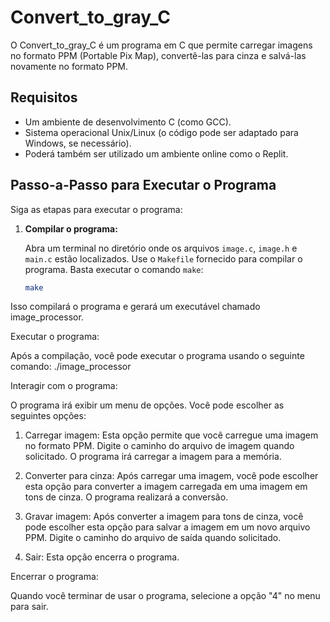 # Convert_to_gray_C

O Convert_to_gray_C é um programa em C que permite carregar imagens no formato PPM (Portable Pix Map), convertê-las para cinza e salvá-las novamente no formato PPM.

## Requisitos

- Um ambiente de desenvolvimento C (como GCC).
- Sistema operacional Unix/Linux (o código pode ser adaptado para Windows, se necessário).
- Poderá também ser utilizado um ambiente online como o Replit.

## Passo-a-Passo para Executar o Programa

Siga as etapas para executar o programa:

1. **Compilar o programa:**

   Abra um terminal no diretório onde os arquivos `image.c`, `image.h` e `main.c` estão localizados. Use o `Makefile` fornecido para compilar o programa. Basta executar o comando `make`:

   ```bash
   make

Isso compilará o programa e gerará um executável chamado image_processor.

Executar o programa:

Após a compilação, você pode executar o programa usando o seguinte comando:
./image_processor

Interagir com o programa:

O programa irá exibir um menu de opções. Você pode escolher as seguintes opções:

1. Carregar imagem: Esta opção permite que você carregue uma imagem no formato PPM. Digite o caminho do arquivo de imagem quando solicitado. O programa irá carregar a imagem para a memória.

2. Converter para cinza: Após carregar uma imagem, você pode escolher esta opção para converter a imagem carregada em uma imagem em tons de cinza. O programa realizará a conversão.

3. Gravar imagem: Após converter a imagem para tons de cinza, você pode escolher esta opção para salvar a imagem em um novo arquivo PPM. Digite o caminho do arquivo de saída quando solicitado.

4. Sair: Esta opção encerra o programa.

Encerrar o programa:

Quando você terminar de usar o programa, selecione a opção "4" no menu para sair.
